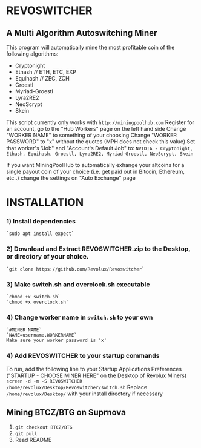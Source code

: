 # REVOSWITCHER
## A Multi Algorithm Autoswitching Miner

This program will automatically mine the most profitable coin of the following algorithms:
* Cryptonight
* Ethash // ETH, ETC, EXP
* Equihash // ZEC, ZCH
* Groestl
* Myriad-Groestl
* Lyra2RE2
* NeoScrypt
* Skein

This script currently only works with `http://miningpoolhub.com`
Register for an account, go to the "Hub Workers" page on the left hand side
Change "WORKER NAME" to something of your choosing
Change "WORKER PASSWORD" to "x" without the quotes (MPH does not check this value)
Set that worker's "Job" and "Account's Default Job" to:
`NVIDIA - Cryptonight, Ethash, Equihash, Groestl, Lyra2RE2, Myriad-Groestl, NeoScrypt, Skein`

If you want MiningPoolHub to automatically exhange your altcoins for a single payout coin of your choice (i.e. get paid out in Bitcoin, Ethereum, etc..) change the settings on "Auto Exchange" page

# INSTALLATION
### 1) Install dependencies
	`sudo apt install expect`
### 2) Download and Extract REVOSWITCHER.zip to the Desktop, or directory of your choice.
	`git clone https://github.com/Revolux/Revoswitcher`
### 3) Make switch.sh and overclock.sh executable
	`chmod +x switch.sh`
	`chmod +x overclock.sh`
### 4) Change worker name in `switch.sh` to your own
	`#MINER NAME`
	`NAME=username.WORKERNAME`
	Make sure your worker password is 'x'
### 4) Add REVOSWITCHER to your startup commands 
To run, add the following line to your Startup Applications Preferences ("STARTUP - CHOOSE MINER HERE" on the Desktop of Revolux Miners)
`screen -d -m -S REVOSWITCHER /home/revolux/Desktop/Revoswitcher/switch.sh`
Replace `/home/revolux/Desktop/` with your install directory if necessary

## Mining BTCZ/BTG on Suprnova
1. `git checkout BTCZ/BTG`
2. `git pull`
3. Read README
